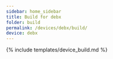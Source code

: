 ```yaml
---
sidebar: home_sidebar
title: Build for debx
folder: build
permalink: /devices/debx/build/
device: debx
---
```

{% include templates/device_build.md %}
